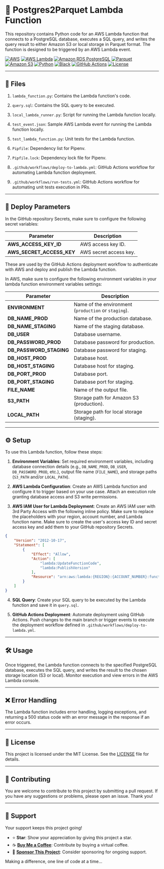 # 🐘 Postgres2Parquet Lambda Function

This repository contains Python code for an AWS Lambda function that connects to a PostgreSQL database, executes a SQL query, and writes the query result to either Amazon S3 or local storage in Parquet format. The function is designed to be triggered by an AWS Lambda event.

[![AWS](https://img.shields.io/badge/Cloud-AWS-232F3E?logo=amazon-aws&logoColor=white)](https://aws.amazon.com/)
[![AWS Lambda](https://img.shields.io/badge/Serverless-AWS%20Lambda-FD971F?logo=amazon-aws&logoColor=white)](https://aws.amazon.com/lambda/)
[![Amazon RDS PostgreSQL](https://img.shields.io/badge/Database-Amazon%20RDS%20PostgreSQL-232F3E?logo=amazon-rds&logoColor=white)](https://aws.amazon.com/rds/post)
[![Parquet](https://img.shields.io/badge/Data%20Format-Parquet-53A73E?logo=apache-parquet&logoColor=white)](https://parquet.apache.org/)
[![Amazon S3](https://img.shields.io/badge/Storage-Amazon%20S3-FF9900?logo=amazon-s3&logoColor=white)](https://aws.amazon.com/s3/)
[![Python](https://img.shields.io/badge/Code-Python-3776AB?logo=python&logoColor=white)](https://www.python.org/)
[![Black](https://img.shields.io/badge/Code%20Style-Black-000000?logo=python&logoColor=white)](https://black.readthedocs.io/)
[![GitHub Actions](https://img.shields.io/badge/CI%2FCD-GitHub%20Actions-2088FF?logo=github-actions&logoColor=white)](https://github.com/features/actions)
[![License](https://img.shields.io/badge/License-MIT-brightgreen.svg)](LICENSE)

---

## 📂 Files

1. `lambda_function.py`: Contains the Lambda function's code.


2. `query.sql`: Contains the SQL query to be executed.


3. `local_lambda_runner.py`: Script for running the Lambda function locally.


4. `test_event.json`: Sample AWS Lambda event for running the Lambda function locally.


5. `test_lambda_function.py`: Unit tests for the Lambda function.


6. `Pipfile`: Dependency list for Pipenv.


7. `Pipfile.lock`: Dependency lock file for Pipenv.


8. `.github/workflows/deploy-to-lambda.yml`: GitHub Actions workflow for automating Lambda function deployment.

 
9. `.github/workflows/run-tests.yml`: GitHub Actions workflow for automating unit tests execution in PRs.


---

## 🚀 Deploy Parameters

In the GitHub repository Secrets, make sure to configure the following secret variables:

| Parameter           | Description                                      |
|---------------------|--------------------------------------------------|
| **AWS_ACCESS_KEY_ID**| AWS access key ID.                               |
| **AWS_SECRET_ACCESS_KEY**| AWS secret access key.                        |

These are used by the GitHub Actions deployment workflow to authenticate with AWS and deploy and publish the Lambda function.

In AWS, make sure to configure the following environment variables in your lambda function environment variables settings:

| Parameter               | Description                                          |
|-------------------------|------------------------------------------------------|
| **ENVIRONMENT**         | Name of the environment (`production` or `staging`). |
| **DB_NAME_PROD**        | Name of the production database.                     |
| **DB_NAME_STAGING**     | Name of the staging database.                        |
| **DB_USER**             | Database username.                                   |
| **DB_PASSWORD_PROD**    | Database password for production.                    |
| **DB_PASSWORD_STAGING** | Database password for staging.                       |
| **DB_HOST_PROD**        | Database host.                                       |
| **DB_HOST_STAGING**     | Database host for staging.                           |
| **DB_PORT_PROD**        | Database port.                                       |
| **DB_PORT_STAGING**     | Database port for staging.                           |
| **FILE_NAME**           | Name of the output file.                             |
| **S3_PATH**             | Storage path for Amazon S3 (production).             |
| **LOCAL_PATH**          | Storage path for local storage (staging).            |

---

## ⚙️ Setup

To use this Lambda function, follow these steps:

1. **Environment Variables**: Set required environment variables, including database connection details (e.g., `DB_NAME_PROD`, `DB_USER`, `DB_PASSWORD_PROD`, etc.), output file name (`FILE_NAME`), and storage paths (`S3_PATH` and/or `LOCAL_PATH`).


2. **AWS Lambda Configuration**: Create an AWS Lambda function and configure it to trigger based on your use case. Attach an execution role granting database access and S3 write permissions.


3. **AWS IAM User for Lambda Deployment**: Create an AWS IAM user with 3rd Party Access with the following inline policy. Make sure to replace the placeholders with your region, account number, and Lambda function name.     Make sure to create the user's access key ID and secret access key and add them to your GitHub repository Secrets.

```JSON
{
	"Version": "2012-10-17",
	"Statement": [
		{
			"Effect": "Allow",
			"Action": [
				"lambda:UpdateFunctionCode",
				"lambda:PublishVersion"
			],
			"Resource": "arn:aws:lambda:{REGION}:{ACCOUNT_NUMBER}:function:{LAMBDA_FUNCTION_NAME}"
		}
	]
}
```


4. **SQL Query**: Create your SQL query to be executed by the Lambda function and save it in `query.sql`.


5. **GitHub Actions Deployment**: Automate deployment using GitHub Actions. Push changes to the main branch or trigger events to execute the deployment workflow defined in `.github/workflows/deploy-to-lambda.yml`.

---

## 🛠 Usage

Once triggered, the Lambda function connects to the specified PostgreSQL database, executes the SQL query, and writes the result to the chosen storage location (S3 or local). Monitor execution and view errors in the AWS Lambda console.

---

## ❌ Error Handling

The Lambda function includes error handling, logging exceptions, and returning a 500 status code with an error message in the response if an error occurs.

---

## 📝 License

This project is licensed under the MIT License. See the [LICENSE](LICENSE) file for details.

---

## 🤝 Contributing

You are welcome to contribute to this project by submitting a pull request. If you have any suggestions or problems, please open an issue. Thank you!

---

## 💖 Support

Your support keeps this project going!

- ⭐️ **Star**: Show your appreciation by giving this project a star.
- ☕️ **[Buy Me a Coffee](https://github.com/sponsors/DevGlitch)**: Contribute by buying a virtual coffee.
- 💼 **[Sponsor This Project](https://github.com/sponsors/DevGlitch)**: Consider sponsoring for ongoing support.



Making a difference, one line of code at a time...
